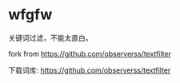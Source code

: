 wfgfw
=====

关键词过滤，不能太直白。

fork from https://github.com/observerss/textfilter

下载词库: https://github.com/observerss/textfilter
